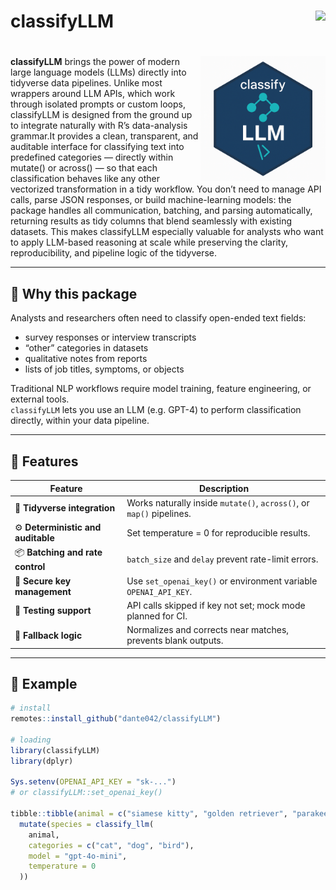 # classifyLLM <a href="https://dante042.github.io/classifyLLM"><img src="https://img.shields.io/badge/docs-pkgdown-blue" align="right" height="24"></a>
# <img src="logo.png" align="right" height="200"/>
**classifyLLM** brings the power of modern large language models (LLMs) directly into tidyverse data pipelines.
Unlike most wrappers around LLM APIs, which work through isolated prompts or custom loops, classifyLLM is designed from the ground up to integrate naturally with R’s data-analysis grammar.It provides a clean, transparent, and auditable interface for classifying text into predefined categories — directly within mutate() or across() — so that each classification behaves like any other vectorized transformation in a tidy workflow.
You don’t need to manage API calls, parse JSON responses, or build machine-learning models: the package handles all communication, batching, and parsing automatically, returning results as tidy columns that blend seamlessly with existing datasets. This makes classifyLLM especially valuable for analysts who want to apply LLM-based reasoning at scale while preserving the clarity, reproducibility, and pipeline logic of the tidyverse.

---

## 🧭 Why this package

Analysts and researchers often need to classify open-ended text fields:
- survey responses or interview transcripts  
- “other” categories in datasets  
- qualitative notes from reports  
- lists of job titles, symptoms, or objects  

Traditional NLP workflows require model training, feature engineering, or external tools.  
`classifyLLM` lets you use an LLM (e.g. GPT-4) to perform classification directly, within your data pipeline.

---

## 🚀 Features

| Feature | Description |
|----------|-------------|
| 🧹 **Tidyverse integration** | Works naturally inside `mutate()`, `across()`, or `map()` pipelines. |
| ⚙️ **Deterministic and auditable** | Set temperature = 0 for reproducible results. |
| 📦 **Batching and rate control** | `batch_size` and `delay` prevent rate-limit errors. |
| 🔐 **Secure key management** | Use `set_openai_key()` or environment variable `OPENAI_API_KEY`. |
| 🧪 **Testing support** | API calls skipped if key not set; mock mode planned for CI. |
| 💬 **Fallback logic** | Normalizes and corrects near matches, prevents blank outputs. |

---

## 🧩 Example

```r
# install
remotes::install_github("dante042/classifyLLM")

# loading
library(classifyLLM)
library(dplyr)

Sys.setenv(OPENAI_API_KEY = "sk-...")
# or classifyLLM::set_openai_key()

tibble::tibble(animal = c("siamese kitty", "golden retriever", "parakeet")) |>
  mutate(species = classify_llm(
    animal,
    categories = c("cat", "dog", "bird"),
    model = "gpt-4o-mini",
    temperature = 0
  ))
